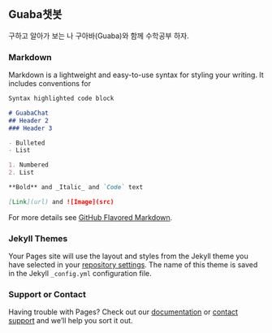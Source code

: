 ## Guaba챗봇

구하고 알아가 보는 나 구아바(Guaba)와 함께 수학공부 하자.


### Markdown

Markdown is a lightweight and easy-to-use syntax for styling your writing. It includes conventions for

```markdown
Syntax highlighted code block

# GuabaChat
## Header 2
### Header 3

- Bulleted
- List

1. Numbered
2. List

**Bold** and _Italic_ and `Code` text

[Link](url) and ![Image](src)
```

For more details see [GitHub Flavored Markdown](https://guides.github.com/features/mastering-markdown/).

### Jekyll Themes

Your Pages site will use the layout and styles from the Jekyll theme you have selected in your [repository settings](https://github.com/mj-loe/Guabachat/settings/pages). The name of this theme is saved in the Jekyll `_config.yml` configuration file.

### Support or Contact

Having trouble with Pages? Check out our [documentation](https://docs.github.com/categories/github-pages-basics/) or [contact support](https://support.github.com/contact) and we’ll help you sort it out.
